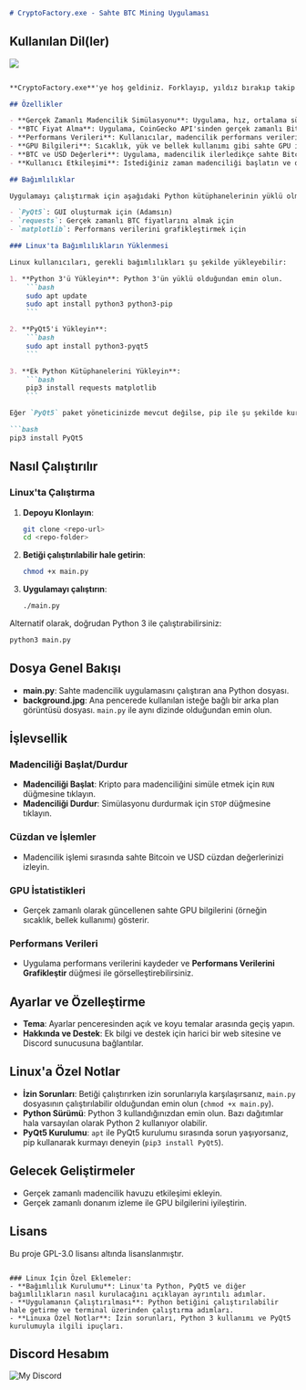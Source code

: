 ```markdown
# CryptoFactory.exe - Sahte BTC Mining Uygulaması
```

## Kullanılan Dil(ler)

<picture>
  <source srcset="https://skillicons.dev/icons?i=py" media="(prefers-color-scheme: dark)">
  <img src="https://skillicons.dev/icons?i=py">
</picture>


```markdown

**CryptoFactory.exe**'ye hoş geldiniz. Forklayıp, yıldız bırakıp takip ederseniz çok sevinirim, içeriğe geçelim; – Python ve PyQt5 ile geliştirilmiş gerçekçi bir program. Sahte GPU istatistikleri ve performans verilerini gerçek zamanlı olarak grafikleştirme yeteneği ile kripto para madenciliği sürecini taklit eder.

## Özellikler

- **Gerçek Zamanlı Madencilik Simülasyonu**: Uygulama, hız, ortalama süre ve GPU performansı gibi sahte istatistikler göstererek madencilik işlemlerini simüle eder.
- **BTC Fiyat Alma**: Uygulama, CoinGecko API'sinden gerçek zamanlı Bitcoin fiyatını alır.
- **Performans Verileri**: Kullanıcılar, madencilik performans verilerini görebilir ve Matplotlib kullanarak hız ve ortalama süreyi grafikleştirebilir.
- **GPU Bilgileri**: Sıcaklık, yük ve bellek kullanımı gibi sahte GPU istatistikleri gösterilir.
- **BTC ve USD Değerleri**: Uygulama, madencilik ilerledikçe sahte Bitcoin ve USD değerlerini takip eder ve gösterir.
- **Kullanıcı Etkileşimi**: İstediğiniz zaman madenciliği başlatın ve durdurun. Ayarlar, hakkında ve destek bağlantıları gibi ek özellikleri keşfedin.

## Bağımlılıklar

Uygulamayı çalıştırmak için aşağıdaki Python kütüphanelerinin yüklü olması gerekir:

- `PyQt5`: GUI oluşturmak için (Adamsın)
- `requests`: Gerçek zamanlı BTC fiyatlarını almak için 
- `matplotlib`: Performans verilerini grafikleştirmek için

### Linux'ta Bağımlılıkların Yüklenmesi

Linux kullanıcıları, gerekli bağımlılıkları şu şekilde yükleyebilir:

1. **Python 3'ü Yükleyin**: Python 3'ün yüklü olduğundan emin olun.
    ```bash
    sudo apt update
    sudo apt install python3 python3-pip
    ```

2. **PyQt5'i Yükleyin**:
    ```bash
    sudo apt install python3-pyqt5
    ```

3. **Ek Python Kütüphanelerini Yükleyin**:
    ```bash
    pip3 install requests matplotlib
    ```

Eğer `PyQt5` paket yöneticinizde mevcut değilse, pip ile şu şekilde kurabilirsiniz:

```bash
pip3 install PyQt5
```

## Nasıl Çalıştırılır

### Linux'ta Çalıştırma

1. **Depoyu Klonlayın**:
    ```bash
    git clone <repo-url>
    cd <repo-folder>
    ```

2. **Betiği çalıştırılabilir hale getirin**:
    ```bash
    chmod +x main.py
    ```

3. **Uygulamayı çalıştırın**:
    ```bash
    ./main.py
    ```

Alternatif olarak, doğrudan Python 3 ile çalıştırabilirsiniz:
```bash
python3 main.py
```

## Dosya Genel Bakışı

- **main.py**: Sahte madencilik uygulamasını çalıştıran ana Python dosyası.
- **background.jpg**: Ana pencerede kullanılan isteğe bağlı bir arka plan görüntüsü dosyası. `main.py` ile aynı dizinde olduğundan emin olun.

## İşlevsellik

### Madenciliği Başlat/Durdur
- **Madenciliği Başlat**: Kripto para madenciliğini simüle etmek için `RUN` düğmesine tıklayın.
- **Madenciliği Durdur**: Simülasyonu durdurmak için `STOP` düğmesine tıklayın.

### Cüzdan ve İşlemler
- Madencilik işlemi sırasında sahte Bitcoin ve USD cüzdan değerlerinizi izleyin.

### GPU İstatistikleri
- Gerçek zamanlı olarak güncellenen sahte GPU bilgilerini (örneğin sıcaklık, bellek kullanımı) gösterir.

### Performans Verileri
- Uygulama performans verilerini kaydeder ve **Performans Verilerini Grafikleştir** düğmesi ile görselleştirebilirsiniz.

## Ayarlar ve Özelleştirme

- **Tema**: Ayarlar penceresinden açık ve koyu temalar arasında geçiş yapın.
- **Hakkında ve Destek**: Ek bilgi ve destek için harici bir web sitesine ve Discord sunucusuna bağlantılar.

## Linux'a Özel Notlar

- **İzin Sorunları**: Betiği çalıştırırken izin sorunlarıyla karşılaşırsanız, `main.py` dosyasının çalıştırılabilir olduğundan emin olun (`chmod +x main.py`).
- **Python Sürümü**: Python 3 kullandığınızdan emin olun. Bazı dağıtımlar hala varsayılan olarak Python 2 kullanıyor olabilir.
- **PyQt5 Kurulumu**: `apt` ile PyQt5 kurulumu sırasında sorun yaşıyorsanız, pip kullanarak kurmayı deneyin (`pip3 install PyQt5`).

## Gelecek Geliştirmeler
- Gerçek zamanlı madencilik havuzu etkileşimi ekleyin.
- Gerçek zamanlı donanım izleme ile GPU bilgilerini iyileştirin.

## Lisans

Bu proje GPL-3.0 lisansı altında lisanslanmıştır.

```

### Linux İçin Özel Eklemeler:
- **Bağımlılık Kurulumu**: Linux'ta Python, PyQt5 ve diğer bağımlılıkların nasıl kurulacağını açıklayan ayrıntılı adımlar.
- **Uygulamanın Çalıştırılması**: Python betiğini çalıştırılabilir hale getirme ve terminal üzerinden çalıştırma adımları.
- **Linuxa Özel Notlar**: İzin sorunları, Python 3 kullanımı ve PyQt5 kurulumuyla ilgili ipuçları.
```


## Discord Hesabım

![My Discord](https://lantern.rest/api/v1/users/794909914760871967?svg=1&theme=dark&borderRadius=2&hideActivity=1&hideStatus=0)

